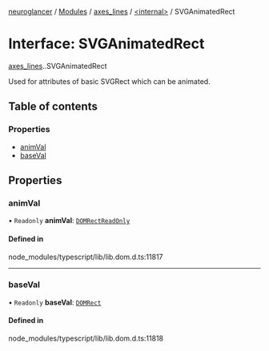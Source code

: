 [neuroglancer](../README.md) / [Modules](../modules.md) / [axes\_lines](../modules/axes_lines.md) / [<internal\>](../modules/axes_lines._internal_.md) / SVGAnimatedRect

# Interface: SVGAnimatedRect

[axes_lines](../modules/axes_lines.md).[<internal>](../modules/axes_lines._internal_.md).SVGAnimatedRect

Used for attributes of basic SVGRect which can be animated.

## Table of contents

### Properties

- [animVal](axes_lines._internal_.SVGAnimatedRect.md#animval)
- [baseVal](axes_lines._internal_.SVGAnimatedRect.md#baseval)

## Properties

### animVal

• `Readonly` **animVal**: [`DOMRectReadOnly`](../modules/axes_lines._internal_.md#domrectreadonly)

#### Defined in

node_modules/typescript/lib/lib.dom.d.ts:11817

___

### baseVal

• `Readonly` **baseVal**: [`DOMRect`](../modules/axes_lines._internal_.md#domrect)

#### Defined in

node_modules/typescript/lib/lib.dom.d.ts:11818
